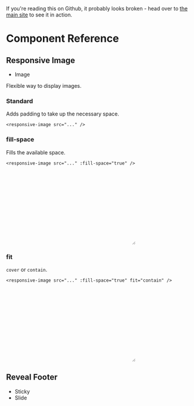 If you're reading this on Github, it probably looks broken - head over to [the main site](https://component-reference.netlify.com/) to see it in action.

# Component Reference

<component-list>

<example-component>

## Responsive Image

-   Image

Flexible way to display images.

<div slot="example">

### Standard

Adds padding to take up the necessary space.

    <responsive-image src="..." />

<responsive-image src="https://images.unsplash.com/photo-1544458734-8363165cf417?ixlib=rb-1.2.1&ixid=eyJhcHBfaWQiOjEyMDd9&auto=format&fit=crop&w=1268&q=80" />

### fill-space

Fills the available space.

    <responsive-image src="..." :fill-space="true" />

<div style="margin: auto; resize: both; overflow: scroll; position: relative; width: 200px; height: 200px;">
<responsive-image src="https://images.unsplash.com/photo-1544458734-8363165cf417?ixlib=rb-1.2.1&ixid=eyJhcHBfaWQiOjEyMDd9&auto=format&fit=crop&w=1268&q=80" :fill-space="true"/>
</div>

### fit

`cover` or `contain`.

    <responsive-image src="..." :fill-space="true" fit="contain" />

<div style="margin: auto; resize: both; overflow: scroll; position: relative; width: 200px; height: 200px;">
<responsive-image src="https://images.unsplash.com/photo-1544458734-8363165cf417?ixlib=rb-1.2.1&ixid=eyJhcHBfaWQiOjEyMDd9&auto=format&fit=crop&w=1268&q=80" :fill-space="true" fit="contain"/>
</div>

</div>

</example-component>

<example-component>

## Reveal Footer

-   Sticky
-   Slide

</example-component>

</component-list>
